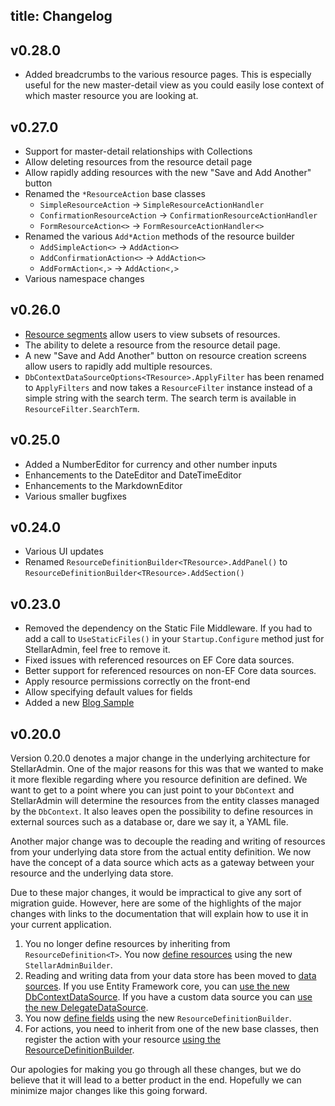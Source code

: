 title: Changelog
---

## v0.28.0

* Added breadcrumbs to the various resource pages. This is especially useful for the new master-detail view as you could easily lose context of which master resource you are looking at.

## v0.27.0

* Support for master-detail relationships with Collections
* Allow deleting resources from the resource detail page
* Allow rapidly adding resources with the new "Save and Add Another" button
* Renamed the `*ResourceAction` base classes
    - `SimpleResourceAction` -> `SimpleResourceActionHandler`
    - `ConfirmationResourceAction` -> `ConfirmationResourceActionHandler`
    - `FormResourceAction<>` -> `FormResourceActionHandler<>`
* Renamed the various `Add*Action` methods of the resource builder
    - `AddSimpleAction<>` -> `AddAction<>`
    - `AddConfirmationAction<>` -> `AddAction<>`
    - `AddFormAction<,>` -> `AddAction<,>`
* Various namespace changes

## v0.26.0

* [Resource segments](/docs/concepts/filtering/segments) allow users to view subsets of resources. 
* The ability to delete a resource from the resource detail page.
* A new "Save and Add Another" button on resource creation screens allow users to rapidly add multiple resources.
* `DbContextDataSourceOptions<TResource>.ApplyFilter` has been renamed to `ApplyFilters` and now takes a `ResourceFilter` instance instead of a simple string with the search term. The search term is available in `ResourceFilter.SearchTerm`.

## v0.25.0

* Added a NumberEditor for currency and other number inputs
* Enhancements to the DateEditor and DateTimeEditor
* Enhancements to the MarkdownEditor 
* Various smaller bugfixes

## v0.24.0

* Various UI updates
* Renamed `ResourceDefinitionBuilder<TResource>.AddPanel()` to `ResourceDefinitionBuilder<TResource>.AddSection()`

## v0.23.0

* Removed the dependency on the Static File Middleware. If you had to add a call to `UseStaticFiles()` in your `Startup.Configure` method just for StellarAdmin, feel free to remove it.
* Fixed issues with referenced resources on EF Core data sources.
* Better support for referenced resources on non-EF Core data sources.
* Apply resource permissions correctly on the front-end
* Allow specifying default values for fields
* Added a new [Blog Sample](https://github.com/stellar-admin/samples)

## v0.20.0

Version 0.20.0 denotes a major change in the underlying architecture for StellarAdmin. One of the major reasons for this was that we wanted to make it more flexible regarding where you resource definition are defined. We want to get to a point where you can just point to your `DbContext` and StellarAdmin will determine the resources from the entity classes managed by the `DbContext`. It also leaves open the possibility to define resources in external sources such as a database or, dare we say it, a YAML file.

Another major change was to decouple the reading and writing of resources from your underlying data store from the actual entity definition. We now have the concept of a data source which acts as a gateway between your resource and the underlying data store.

Due to these major changes, it would be impractical to give any sort of migration guide. However, here are some of the highlights of the major changes with links to the documentation that will explain how to use it in your current application.

1. You no longer define resources by inheriting from `ResourceDefinition<T>`. You now [define resources](xref:define-resources) using the new `StellarAdminBuilder`.
1. Reading and writing data from your data store has been moved to [data sources](xref:datasources-overview). If you use Entity Framework core, you can [use the new DbContextDataSource](xref:datasources-overview#using-the-dbcontextdatasource). If you have a custom data source you can [use the new DelegateDataSource](xref:datasources-overview#using-the-delegatedatasource).
1. You now [define fields](xref:fields-overview) using the new `ResourceDefinitionBuilder`.
1. For actions, you need to inherit from one of the new base classes, then register the action with your resource [using the ResourceDefinitionBuilder](xref:actions-intro).

Our apologies for making you go through all these changes, but we do believe that it will lead to a better product in the end. Hopefully we can minimize major changes like this going forward.